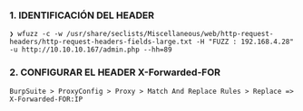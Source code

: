 
### 1. IDENTIFICACIÓN DEL HEADER
```shell
❯ wfuzz -c -w /usr/share/seclists/Miscellaneous/web/http-request-headers/http-request-headers-fields-large.txt -H "FUZZ : 192.168.4.28" -u http://10.10.10.167/admin.php --hh=89
```

### 2. CONFIGURAR EL HEADER X-Forwarded-FOR
```shell
BurpSuite > ProxyConfig > Proxy > Match And Replace Rules > Replace => X-Forwarded-FOR:IP
```



